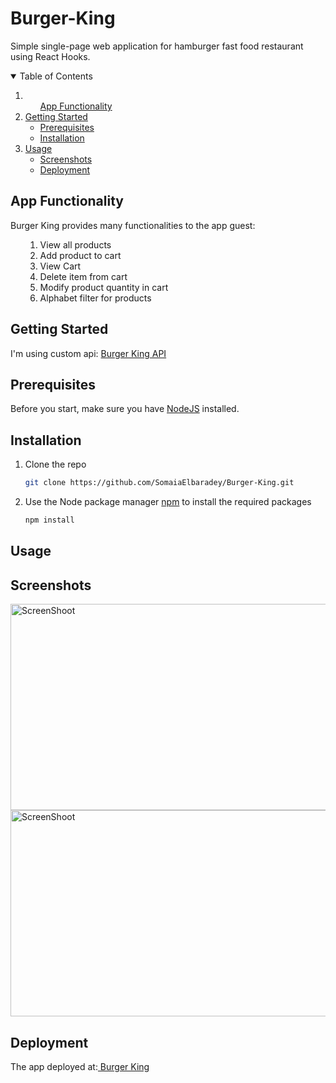 

# Burger-King
Simple single-page web application for hamburger fast food restaurant using React Hooks.

<details open="open">
  <summary>Table of Contents</summary>
  <ol>
    <li>
      <ul>
        <a href="#app-functionality">App Functionality</a>
      </ul>
    </li>
    <li>
      <a href="#getting-started">Getting Started</a>
      <ul>
        <li><a href="#prerequisites">Prerequisites</a></li>
        <li><a href="#installation">Installation</a></li>
      </ul>
    </li>
    <li><a href="#usage">Usage</a>
    <ul>
        <li><a href="#screenshots">Screenshots</a></li>
        <li><a href="#deployment">Deployment</a></li>
      </ul></li>
  </ol>
</details>

## App Functionality
Burger King provides many functionalities to the app guest:
<ul>
  <ol>
    <li>View all products</li>
    <li>Add product to cart</li>
    <li>View Cart </li>
    <li>Delete item from cart</li>
    <li>Modify product quantity in cart</li>
    <li>Alphabet filter for products</li>
  </ol>
</ul>
 
 ## Getting Started
I'm using custom api: <a href="https://burgerking-api.herokuapp.com/">Burger King API</a>

## Prerequisites
Before you start, make sure you have <a href="https://nodejs.org/en/download/">NodeJS</a> installed.

## Installation
1. Clone the repo
   ```sh
   git clone https://github.com/SomaiaElbaradey/Burger-King.git
   ```
2. Use the Node package manager <a href="https://www.npmjs.com/">npm</a> to install the required packages
   ```sh
   npm install
   ```
  
  
## Usage

## Screenshots
<img src="https://i.ibb.co/qCjhQmc/11.jpg" width="655" height="330" alt="ScreenShoot">
<img src="https://i.ibb.co/ZKqfd8w/2.jpg" width="655" height="330" alt="ScreenShoot">

   
## Deployment
The app deployed at:<a href="https://burger-king-burger.herokuapp.com/"> Burger King </a>

